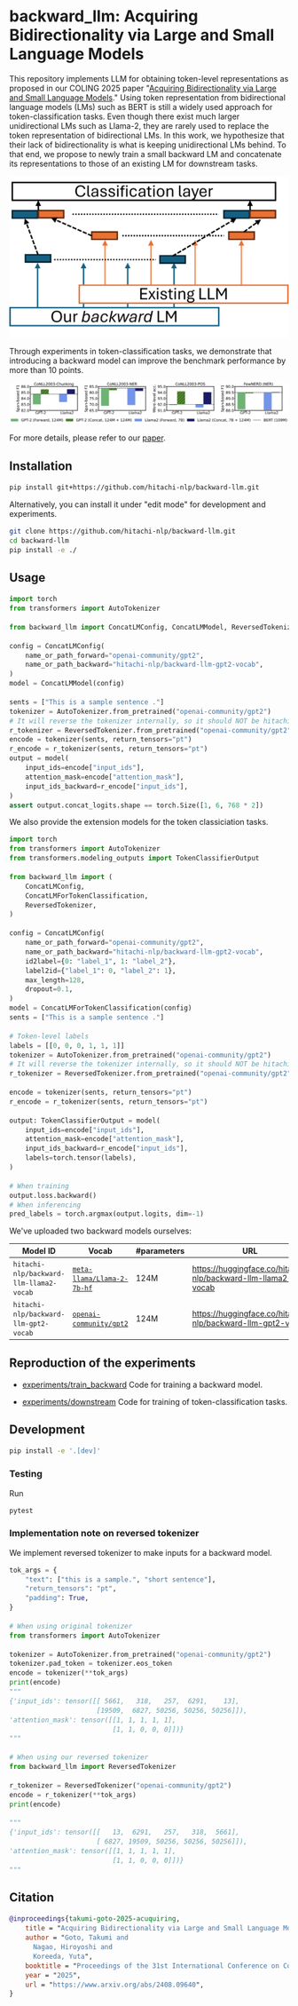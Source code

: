 # backward_llm: Acquiring Bidirectionality via Large and Small Language Models

This repository implements LLM for obtaining token-level representations as proposed in our COLING 2025 paper "[Acquiring Bidirectionality via Large and Small Language Models](https://www.arxiv.org/abs/2408.09640)."
Using token representation from bidirectional language models (LMs) such as BERT is still a widely used approach for token-classification tasks.
Even though there exist much larger unidirectional LMs such as Llama-2, they are rarely used to replace the token representation of bidirectional LMs.
In this work, we hypothesize that their lack of bidirectionality is what is keeping unidirectional LMs behind.
To that end, we propose to newly train a small backward LM and concatenate its representations to those of an existing LM  for downstream tasks.

![A picture showing the concept of backward LM](./assets/model.png)

Through experiments in token-classification tasks, we demonstrate that introducing a backward model can improve the benchmark performance by more than 10 points.

![Plots showing the performance gain with backward LM](./assets/performance.png)

For more details, please refer to our [paper](https://www.arxiv.org/abs/2408.09640).

## Installation

```bash
pip install git+https://github.com/hitachi-nlp/backward-llm.git
```

Alternatively, you can install it under "edit mode" for development and experiments.

```bash
git clone https://github.com/hitachi-nlp/backward-llm.git
cd backward-llm
pip install -e ./
```

## Usage

```python
import torch
from transformers import AutoTokenizer

from backward_llm import ConcatLMConfig, ConcatLMModel, ReversedTokenizer

config = ConcatLMConfig(
    name_or_path_forward="openai-community/gpt2",
    name_or_path_backward="hitachi-nlp/backward-llm-gpt2-vocab",
)
model = ConcatLMModel(config)

sents = ["This is a sample sentence ."]
tokenizer = AutoTokenizer.from_pretrained("openai-community/gpt2")
# It will reverse the tokenizer internally, so it should NOT be hitachi-nlp/backward-llm-gpt2-vocab
r_tokenizer = ReversedTokenizer.from_pretrained("openai-community/gpt2")
encode = tokenizer(sents, return_tensors="pt")
r_encode = r_tokenizer(sents, return_tensors="pt")
output = model(
    input_ids=encode["input_ids"],
    attention_mask=encode["attention_mask"],
    input_ids_backward=r_encode["input_ids"],
)
assert output.concat_logits.shape == torch.Size([1, 6, 768 * 2])
```

We also provide the extension models for the token classiciation tasks.

```python
import torch
from transformers import AutoTokenizer
from transformers.modeling_outputs import TokenClassifierOutput

from backward_llm import (
    ConcatLMConfig,
    ConcatLMForTokenClassification,
    ReversedTokenizer,
)

config = ConcatLMConfig(
    name_or_path_forward="openai-community/gpt2",
    name_or_path_backward="hitachi-nlp/backward-llm-gpt2-vocab",
    id2label={0: "label_1", 1: "label_2"},
    label2id={"label_1": 0, "label_2": 1},
    max_length=128,
    dropout=0.1,
)
model = ConcatLMForTokenClassification(config)
sents = ["This is a sample sentence ."]

# Token-level labels
labels = [[0, 0, 0, 1, 1, 1]]
tokenizer = AutoTokenizer.from_pretrained("openai-community/gpt2")
# It will reverse the tokenizer internally, so it should NOT be hitachi-nlp/backward-llm-gpt2-vocab
r_tokenizer = ReversedTokenizer.from_pretrained("openai-community/gpt2")

encode = tokenizer(sents, return_tensors="pt")
r_encode = r_tokenizer(sents, return_tensors="pt")

output: TokenClassifierOutput = model(
    input_ids=encode["input_ids"],
    attention_mask=encode["attention_mask"],
    input_ids_backward=r_encode["input_ids"],
    labels=torch.tensor(labels),
)

# When training
output.loss.backward()
# When inferencing
pred_labels = torch.argmax(output.logits, dim=-1)
```

We've uploaded two backward models ourselves:

| Model ID | Vocab | #parameters | URL |
|----------|-------|-------------|-----|
| `hitachi-nlp/backward-llm-llama2-vocab` | [`meta-llama/Llama-2-7b-hf`](https://huggingface.co/meta-llama/Llama-2-7b-hf) | 124M |  https://huggingface.co/hitachi-nlp/backward-llm-llama2-vocab |
| `hitachi-nlp/backward-llm-gpt2-vocab` | [`openai-community/gpt2`](https://huggingface.co/openai-community/gpt2) | 124M | https://huggingface.co/hitachi-nlp/backward-llm-gpt2-vocab |


## Reproduction of the experiments

- [experiments/train_backward](./experiments/train_backward/)
Code for training a backward model.

- [experiments/downstream](./experiments/downstream/)
Code for training of token-classification tasks.

## Development

```bash
pip install -e '.[dev]'
```

### Testing

Run

```bash
pytest
```

### Implementation note on reversed tokenizer

We implement reversed tokenizer to make inputs for a backward model.

```python
tok_args = {
    "text": ["this is a sample.", "short sentence"],
    "return_tensors": "pt",
    "padding": True,
}

# When using original tokenizer
from transformers import AutoTokenizer

tokenizer = AutoTokenizer.from_pretrained("openai-community/gpt2")
tokenizer.pad_token = tokenizer.eos_token
encode = tokenizer(**tok_args)
print(encode)
"""
{'input_ids': tensor([[ 5661,   318,   257,  6291,    13],
                      [19509,  6827, 50256, 50256, 50256]]),
'attention_mask': tensor([[1, 1, 1, 1, 1],
                          [1, 1, 0, 0, 0]])}
"""

# When using our reversed tokenizer
from backward_llm import ReversedTokenizer

r_tokenizer = ReversedTokenizer("openai-community/gpt2")
encode = r_tokenizer(**tok_args)
print(encode)

"""
{'input_ids': tensor([[   13,  6291,   257,   318,  5661],
                      [ 6827, 19509, 50256, 50256, 50256]]),
'attention_mask': tensor([[1, 1, 1, 1, 1],
                          [1, 1, 0, 0, 0]])}
"""
```

## Citation

```bib
@inproceedings{takumi-goto-2025-acuquiring,
    title = "Acquiring Bidirectionality via Large and Small Language Models",
    author = "Goto, Takumi and
      Nagao, Hiroyoshi and
      Koreeda, Yuta",
    booktitle = "Proceedings of the 31st International Conference on Computational Linguistics (COLING2025)",
    year = "2025",
    url = "https://www.arxiv.org/abs/2408.09640",
}
```
